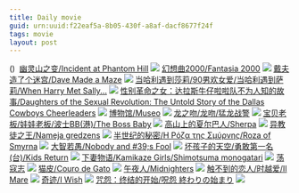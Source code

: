 ```yaml
---
title: Daily movie
guid: urn:uuid:f22eaf5a-8b05-430f-a8af-dacf8677f24f
tags: movie
layout: post
---
```


()
![]()
[幽灵山之变/Incident at Phantom Hill](magnet:?xt=urn:btih:daf7384ccf918b6f7ecda433019de6170dd57c79)
![](http://img.google.com.btba.xiaoeryi.com/upload/2019/02/15/15859501J8900h.big.jpg)
[幻想曲2000/Fantasia 2000](magnet:?xt=urn:btih:57b4ae6ee5c217fdb19ae45c5dc5438095354558)
![](http://img.google.com.btba.xiaoeryi.com/upload/2019/02/15/133585145F9u01.big.jpg)
[戴夫造了个迷宫/Dave Made a Maze](magnet:?xt=urn:btih:d1c4cb7d4a4df2811b1262996cdfc1696e13876c)
![](http://img.google.com.btba.xiaoeryi.com/upload/2019/02/15/090571-355711f.big.jpg)
[当哈利遇到莎莉/90男欢女爱/当哈利遇到萨莉/When Harry Met Sally...](magnet:?xt=urn:btih:c6fc1553f5857658d42985123806ca2894be2627)
![](http://img.google.com.btba.xiaoeryi.com/upload/2014/10/31/_fhwh88wh__8.big.jpg)
[性别革命之女：达拉斯牛仔啦啦队不为人知的故事/Daughters of the Sexual Revolution: The Untold Story of the Dallas Cowboys Cheerleaders](magnet:?xt=urn:btih:bdd7bf980ee4b245b91038cbe6daa95217e44404)
![](http://img.google.com.btba.xiaoeryi.com/upload/2019/02/15/9785t7145O5021.big.jpg)
[博物馆/Museo](magnet:?xt=urn:btih:64590307a4fef8789c2b3c14fbd6a7c3ec1396de)
![](http://img.google.com.btba.xiaoeryi.com/upload/2019/02/15/905591116CH555.big.jpg)
[龙之吻/龙吻/猛龙战警](magnet:?xt=urn:btih:cbc72d1f21b430bf1f8270203385fd7c1dbdfaaa)
![](http://img.google.com.btba.xiaoeryi.com/upload/2014/11/01/A_J_jUi_ijAA.big.jpg)
[宝贝老板/娃娃老板/波士BB(港)/The Boss Baby](magnet:?xt=urn:btih:70454dde6f2526b001e3e8789949a0bc55d4c9d2)
![](http://img.google.com.btba.xiaoeryi.com/upload/2017/07/11/96559u44117o94.big.jpg)
[高山上的夏尔巴人/Sherpa](magnet:?xt=urn:btih:e68d29e4d090ea0f182a8e27339e9cc358f0b074)
![](http://img.google.com.btba.xiaoeryi.com/upload/2019/02/14/O315020549155S.big.jpg)
[异教徒之王/Nameja gredzens](magnet:?xt=urn:btih:44c008d72bba7c548408a088e7886c9f66d05f7f)
![](http://img.google.com.btba.xiaoeryi.com/upload/2019/02/15/50p81721651u56.big.jpg)
[半世纪的秘密/Η Ρόζα της Σμύρνης/Roza of Smyrna](magnet:?xt=urn:btih:56554d91d710bd058adb0fd855422a6cb310f768)
![](http://img.google.com.btba.xiaoeryi.com/upload/2019/02/15/18951v955510f2.big.jpg)
[大智若愚/Nobody and #39;s Fool](magnet:?xt=urn:btih:d859efdbfc5eb05fb330fa42db0606b3d0d98064)
![](http://img.google.com.btba.xiaoeryi.com/upload/2019/02/15/505E0210812V63.big.jpg)
[坏孩子的天空/勇敢第一名(台)/Kids Return](magnet:?xt=urn:btih:35cb20097c63c185fe27560026f453fb4659e1f6)
![](http://img.google.com.btba.xiaoeryi.com/upload/2014/10/31/bCB12CBAACEB.big.jpg)
[下妻物语/Kamikaze Girls/Shimotsuma monogatari](magnet:?xt=urn:btih:0f3b3de2ddad8aea2f85d6263fdec3534852e8ca)
![](http://img.google.com.btba.xiaoeryi.com/upload/2014/10/31/RRRRzqqUUzuq.big.jpg)
[荡寇志](magnet:?xt=urn:btih:0374172e03c7f03cb41a7ed313adb33cfd33275b)
![](http://img.google.com.btba.xiaoeryi.com/upload/2014/10/31/SSA8ppSJpScS.big.jpg)
[猫皮/Couro de Gato](magnet:?xt=urn:btih:fe2d03eecb551e135ab240d7c29d14d8295e8b24)
![](http://img.google.com.btba.xiaoeryi.com/upload/2019/02/15/15ao8552415301.big.jpg)
[午夜人/Midnighters](magnet:?xt=urn:btih:02a7d38f010760fac6911d55dd23315303a40ea3)
![](http://img.google.com.btba.xiaoeryi.com/upload/2018/10/28/14744567X10U50.big.jpg)
[触不到的恋人/时越爱/Il Mare](magnet:?xt=urn:btih:e8a9c14b6986a0172cef15fc3f4c68f040c670eb)
![](http://img.google.com.btba.xiaoeryi.com/upload/2014/10/31/IOOdgI2S2ESg.big.jpg)
[奇迹/I Wish](magnet:?xt=urn:btih:10f77942c1a9d6c38a48294c15274f4360a8dabb)
![](http://img.google.com.btba.xiaoeryi.com/upload/2014/11/01/rL8L08I8r00L.big.jpg)
[咒怨：终结的开始/呪怨 終わりの始まり](magnet:?xt=urn:btih:a64c9868f495ba204036fafe8fde8c583b556aee)
![](http://img.google.com.btba.xiaoeryi.com/upload/2018/10/22/65650y0g210432.big.jpg)
